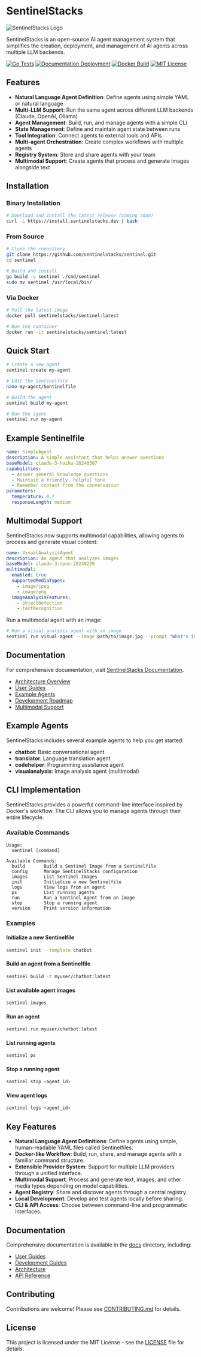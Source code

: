 # SentinelStacks

![SentinelStacks Logo](docs/visualizations/sentinelstacks_logo.svg)

SentinelStacks is an open-source AI agent management system that simplifies the creation, deployment, and management of AI agents across multiple LLM backends.

[![Go Tests](https://github.com/sentinelstacks/sentinel/actions/workflows/go-test.yml/badge.svg)](https://github.com/sentinelstacks/sentinel/actions/workflows/go-test.yml)
[![Documentation Deployment](https://github.com/sentinelstacks/sentinel/actions/workflows/docs.yml/badge.svg)](https://sentinelstacks.github.io/sentinel/)
[![Docker Build](https://github.com/sentinelstacks/sentinel/actions/workflows/docker.yml/badge.svg)](https://github.com/sentinelstacks/sentinel/actions/workflows/docker.yml)
[![MIT License](https://img.shields.io/badge/license-MIT-blue.svg)](LICENSE)

## Features

- **Natural Language Agent Definition**: Define agents using simple YAML or natural language
- **Multi-LLM Support**: Run the same agent across different LLM backends (Claude, OpenAI, Ollama)
- **Agent Management**: Build, run, and manage agents with a simple CLI
- **State Management**: Define and maintain agent state between runs
- **Tool Integration**: Connect agents to external tools and APIs
- **Multi-agent Orchestration**: Create complex workflows with multiple agents
- **Registry System**: Store and share agents with your team
- **Multimodal Support**: Create agents that process and generate images alongside text

## Installation

### Binary Installation

```bash
# Download and install the latest release (coming soon)
curl -L https://install.sentinelstacks.dev | bash
```

### From Source

```bash
# Clone the repository
git clone https://github.com/sentinelstacks/sentinel.git
cd sentinel

# Build and install
go build -o sentinel ./cmd/sentinel
sudo mv sentinel /usr/local/bin/
```

### Via Docker

```bash
# Pull the latest image
docker pull sentinelstacks/sentinel:latest

# Run the container
docker run -it sentinelstacks/sentinel:latest
```

## Quick Start

```bash
# Create a new agent
sentinel create my-agent

# Edit the Sentinelfile
nano my-agent/Sentinelfile 

# Build the agent
sentinel build my-agent

# Run the agent
sentinel run my-agent
```

## Example Sentinelfile

```yaml
name: SimpleAgent
description: A simple assistant that helps answer questions
baseModel: claude-3-haiku-20240307
capabilities:
  - Answer general knowledge questions
  - Maintain a friendly, helpful tone
  - Remember context from the conversation
parameters:
  temperature: 0.7
  responseLength: medium
```

## Multimodal Support

SentinelStacks now supports multimodal capabilities, allowing agents to process and generate visual content:

```yaml
name: VisualAnalysisAgent
description: An agent that analyzes images
baseModel: claude-3-opus-20240229
multimodal:
  enabled: true
  supportedMediaTypes:
    - image/jpeg
    - image/png
  imageAnalysisFeatures:
    - objectDetection
    - textRecognition
```

Run a multimodal agent with an image:

```bash
# Run a visual analysis agent with an image
sentinel run visual-agent --image path/to/image.jpg --prompt "What's in this image?"
```

## Documentation

For comprehensive documentation, visit [SentinelStacks Documentation](https://sentinelstacks.github.io/sentinel/).

- [Architecture Overview](https://sentinelstacks.github.io/sentinel/architecture/)
- [User Guides](https://sentinelstacks.github.io/sentinel/user-guides/)
- [Example Agents](https://sentinelstacks.github.io/sentinel/examples/)
- [Development Roadmap](https://sentinelstacks.github.io/sentinel/planning/roadmap/)
- [Multimodal Support](https://sentinelstacks.github.io/sentinel/features/multimodal/)

## Example Agents

SentinelStacks includes several example agents to help you get started:

- **chatbot**: Basic conversational agent
- **translator**: Language translation agent
- **codehelper**: Programming assistance agent
- **visualanalysis**: Image analysis agent (multimodal)

## CLI Implementation

SentinelStacks provides a powerful command-line interface inspired by Docker's workflow. The CLI allows you to manage agents through their entire lifecycle.

### Available Commands

```
Usage:
  sentinel [command]

Available Commands:
  build       Build a Sentinel Image from a Sentinelfile
  config      Manage SentinelStacks configuration
  images      List Sentinel Images
  init        Initialize a new Sentinelfile
  logs        View logs from an agent
  ps          List running agents
  run         Run a Sentinel Agent from an image
  stop        Stop a running agent
  version     Print version information
```

### Examples

#### Initialize a new Sentinelfile
```bash
sentinel init --template chatbot
```

#### Build an agent from a Sentinelfile
```bash
sentinel build -t myuser/chatbot:latest
```

#### List available agent images
```bash
sentinel images
```

#### Run an agent
```bash
sentinel run myuser/chatbot:latest
```

#### List running agents
```bash
sentinel ps
```

#### Stop a running agent
```bash
sentinel stop <agent_id>
```

#### View agent logs
```bash
sentinel logs <agent_id>
```

## Key Features

- **Natural Language Agent Definitions**: Define agents using simple, human-readable YAML files called Sentinelfiles.
- **Docker-like Workflow**: Build, run, share, and manage agents with a familiar command structure.
- **Extensible Provider System**: Support for multiple LLM providers through a unified interface.
- **Multimodal Support**: Process and generate text, images, and other media types depending on model capabilities.
- **Agent Registry**: Share and discover agents through a central registry.
- **Local Development**: Develop and test agents locally before sharing.
- **CLI & API Access**: Choose between command-line and programmatic interfaces.

## Documentation

Comprehensive documentation is available in the [docs](./docs) directory, including:

- [User Guides](./docs/user-guides)
- [Development Guides](./docs/development)
- [Architecture](./docs/architecture)
- [API Reference](./docs/architecture/api.md)

## Contributing

Contributions are welcome! Please see [CONTRIBUTING.md](./CONTRIBUTING.md) for details.

## License

This project is licensed under the MIT License - see the [LICENSE](./LICENSE) file for details.
